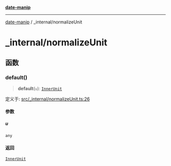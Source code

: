 [**date-manip**](../index.md)

***

[date-manip](../modules.md) / \_internal/normalizeUnit

# \_internal/normalizeUnit

## 函数

### default()

> **default**(`u`): [`InnerUnit`](../types.md#innerunit)

定义于: [src/\_internal/normalizeUnit.ts:26](https://github.com/fengxinming/date-manip/blob/672f1dce8f57973c145b734bdf778535cf1bb983/src/_internal/normalizeUnit.ts#L26)

#### 参数

##### u

`any`

#### 返回

[`InnerUnit`](../types.md#innerunit)
